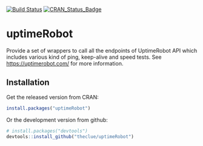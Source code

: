 [![Build Status](https://travis-ci.org/theclue/uptimeRobot.svg?branch=master)](https://travis-ci.org/theclue/uptimeRobot)
[![CRAN_Status_Badge](http://www.r-pkg.org/badges/version/ggplot2)](http://cran.r-project.org/package=ggplot2)
# uptimeRobot
Provide a set of wrappers to call all the endpoints of UptimeRobot API which includes various kind of ping, keep-alive and speed tests. See <https://uptimerobot.com/> for more information.

## Installation

Get the released version from CRAN:

```R
install.packages("uptimeRobot")
```

Or the development version from github:

```R
# install.packages("devtools")
devtools::install_github("theclue/uptimeRobot")
```
